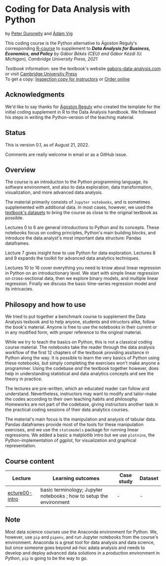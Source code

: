 # Coding for Data Analysis with Python   
by [Peter Duronelly](https://github.com/peterduronelly) and [Ádám Víg](https://github.com/adamvig96) 

This coding course is the Python alternative to Ágoston Reguly's corresponding [R-course](https://github.com/gabors-data-analysis/da-coding-rstats) to supplement to ***Data Analysis for Business, Economics, and Policy** 
by Gábor Békés (CEU) and Gábor Kézdi (U. Michigan),  Cambridge University Press, 2021*

*Textbook* information: see the textbook's website [gabors-data-analysis.com](https://gabors-data-analysis.com/) or visit [Cambridge University Press](https://www.cambridge.org/highereducation/books/data-analysis-for-business-economics-and-policy/D67A1B0B56176D6D6A92E27F3F82AA20)    
To get a copy: [Inspection copy for instructors](https://www.cambridge.org/highereducation/books/data-analysis-for-business-economics-and-policy/D67A1B0B56176D6D6A92E27F3F82AA20/examination-copy/personal-details) or [Order online](https://gabors-data-analysis.com/order)   


## Acknowledgments

We'd like to say thanks for [Ágoston Reguly](https://github.com/regulyagoston) who created the template for the initial coding supplement in R to the Data Analysis handbook. We followed his steps in writing the Python-version of the teaching material. 


## Status

This is version 0.1, as of August 21, 2022.

Comments are really welcome in email or as a GitHub issue. 


## Overview

The course is an introducton to the Python programming language, its software environment, and also to data exploration, data transformation, visualization, and more advanced data analysis. 

The material primarily consists of `Jupyter notebooks`, and is sometimes supplemented with additional data. In most cases, however, we used the [textbook's datasets](https://gabors-data-analysis.com/datasets/) to bring the course as close to the original textbook as possible.  

Lectures 0 to 6 are general introductions to Python and its concepts. These notebooks focus on coding principles, Python's main building blocks, and introduce the data analyst's most important data structure: Pandas dataframes.

Lecture 7 gives insight how to use Python for data exploration. Lectures 8 and 9 expands the toolkit for advanced data analytics techniques.

Lectures 10 to 16 cover everything you need to know about linear regression in Python on an introductionary level. We start with simple linear regression on cross-sectional data, then we explore binary models, and multiple linear regression. Finally we discuss the basic time-series regression model and its intricacies. 


## Philosopy and how to use

We tried to put together a benchmark course to supplement the Data Analysis texbook and to help anyone, students and intructors alike, follow the book's material. Anyone is free to use the notebooks in their current or in any modified form, with proper reference to the original material. 

While we try to teach the basics on Python, this is not a classical coding course material. The notebooks take the reader through the data analysis workflow of the first 12 chapters of the textbook providing assitance in Python along the way. It is possible to learn the very basics of Python using these notebooks, but simply completing the exercises won't make anyone a programmer. Using the codebase _and_ the textbook together however, does help in understanding statistical and data analytics concepts and see the theory in practice. 

The lectures are pre-written, which an educated reader can follow and understand. Nevertheless, instructors may want to modify and tailor-make the codes according to their own teaching habits and philosophy. Homeworks are not part of the codebase, giving  instructors another task in the practical coding sessions of their data analytics courses. 

The material's main focus is the manipulation and analysis of tabular data. Pandas dataframes provide most of the tools for these manipulation exercises, and we use the `statsmodels` package for running linear regressions. We added a basic a matplotlib intro but we use `plotnine`, the Python-implementation of _ggplot_, for visualization and graphical representation. 


## Course content

| Lecture | Learning outcomes | Case study | Dataset |
| ------- | ----------------- | ---------- | ------- |
| [ecture00-intro](https://github.com/gabors-data-analysis/da-coding-python/tree/develop/lecture00-intro) | basic terminology; Jupyter notebooks ; how to setup the environment | - | - |



## Note

Most data science courses use the Anaconda environment for Python. We, however, use `pip` and `pipenv`, and run Jupyter notebooks from the course's environment. Anaconda is a great tool for data analysis and data science, but once someone goes beyond ad-hoc adata analysis and needs to develop and deploy advanced data solutions in a production environment in Python, `pip` is going to be the way to go. 